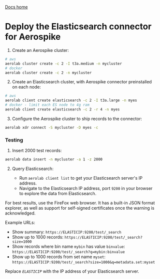 [Docs home](../../README.md)

# Deploy the Elasticsearch connector for Aerospike


1. Create an Aerospike cluster:

```bash
# aws
aerolab cluster create -c 2 -I t3a.medium -n mycluster
# docker
aerolab cluster create -c 2 -n mycluster
```

2. Create an Elasticsearch cluster, with Aerospike connector preinstalled on each node:

```bash
# aws
aerolab client create elasticsearch -c 2 -I t3a.large -n myes
# docker - limit each ES node to 4g ram
aerolab client create elasticsearch -c 2 -r 4 -n myes
```

3. Configure the Aerospike cluster to ship records to the connector:

```bash
aerolab xdr connect -S mycluster -D myes -c
```

### Testing

1. Insert 2000 test records:

```bash
aerolab data insert -n mycluster -a 1 -z 2000
```

2. Query Elasticsearch:

   - Run `aerolab client list` to get your Elasticsearch server's IP address.
   - Navigate to the Elasticsearch IP address, port `9200` in your browser to explore the data from Elasticsearch.

For best results, use the FireFox web browser. It has a built-in JSON format explorer,
as well as support for self-signed certificates once the warning is acknowledged.

Example URLs:

- Show summary: `https://ELASTICIP:9200/test/_search`
- Show up to 1000 records: `https://ELASTICIP:9200/test/_search?size=1000`
- Show records where bin name `mybin` has value `binvalue`: `https://ELASTICIP:9200/test/_search?q=mybin:binvalue`
- Show up to 1000 records from set name `myset`: `https://ELASTICIP:9200/test/_search?size=1000&q=metadata.set:myset`

Replace *`ELASTICIP`* with the IP address of your Elasticsearch server.
